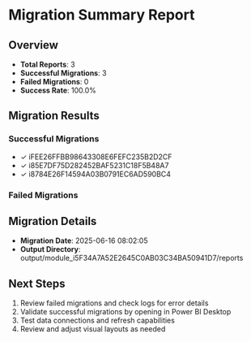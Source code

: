 # Migration Summary Report

## Overview
- **Total Reports**: 3
- **Successful Migrations**: 3
- **Failed Migrations**: 0
- **Success Rate**: 100.0%

## Migration Results

### Successful Migrations
- ✓ iFEE26FFBB98643308E6FEFC235B2D2CF
- ✓ i85E7DF75D282452BAF5231C18F5B48A7
- ✓ i8784E26F14594A03B0791EC6AD590BC4

### Failed Migrations

## Migration Details
- **Migration Date**: 2025-06-16 08:02:05
- **Output Directory**: output/module_i5F34A7A52E2645C0AB03C34BA50941D7/reports

## Next Steps
1. Review failed migrations and check logs for error details
2. Validate successful migrations by opening in Power BI Desktop
3. Test data connections and refresh capabilities
4. Review and adjust visual layouts as needed
